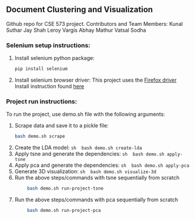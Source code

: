 ## Document Clustering and Visualization
Github repo for CSE 573 project.
Contributors and Team Members: 
Kunal Suthar
Jay Shah 
Leroy Vargis
Abhay Mathur
Vatsal Sodha

### Selenium setup instructions:
1. Install selenium python package:
    ```sh
    pip install selenium
    ```
1. Install selenium browser driver:
    This project uses the [Firefox driver](https://github.com/mozilla/geckodriver/releases) Install instruction found [here](https://askubuntu.com/a/928514)

### Project run instructions:
To run the project, use demo.sh file with the following arguments:
1. Scrape data and save it to a pickle file:
    ```sh
    bash demo.sh scrape
    ```
2. Create the LDA model:
       ```sh 
        bash demo.sh create-lda
        ```
3. Apply tsne and generate the dependencies:
       ```sh 
        bash demo.sh apply-tsne
       ```
4. Apply pca and generate the dependencies:
       ```sh 
        bash demo.sh apply-pca
       ```
5. Generate 3D visualization:
       ```sh 
        bash demo.sh visualize-3d
       ```
6. Run the above steps/commands with tsne sequentially from scratch
```sh 
        bash demo.sh run-project-tsne
```
7. Run the above steps/commands with pca sequentially from scratch
```sh 
        bash demo.sh run-project-pca
```

